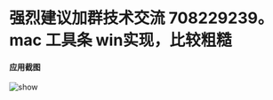 # 强烈建议加群技术交流 708229239。mac 工具条 win实现，比较粗糙
#### 应用截图
![show](http://www.xbzx.online/img/win_mac.jpg)
